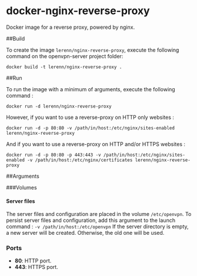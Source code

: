 # docker-nginx-reverse-proxy
Docker image for a reverse proxy, powered by nginx.

##Build

To create the image `lerenn/nginx-reverse-proxy`, execute the following command on the openvpn-server project folder:

    docker build -t lerenn/nginx-reverse-proxy .

##Run

To run the image with a minimum of arguments, execute the following command :

    docker run -d lerenn/nginx-reverse-proxy

However, if you want to use a reverse-proxy on HTTP only websites :

    docker run -d -p 80:80 -v /path/in/host:/etc/nginx/sites-enabled lerenn/nginx-reverse-proxy

And if you want to use a reverse-proxy on HTTP and/or HTTPS websites :

    docker run -d -p 80:80 -p 443:443 -v /path/in/host:/etc/nginx/sites-enabled -v /path/in/host:/etc/nginx/certificates lerenn/nginx-reverse-proxy

##Arguments

###Volumes

#### Server files

The server files and configuration are placed in the volume `/etc/openvpn`. To persist server files and configuration, add this argument to the launch command : `-v /path/in/host:/etc/openvpn`
If the server directory is empty, a new server will be created. Otherwise, the old one will be used.

### Ports

* **80**: HTTP port.
* **443**: HTTPS port.
